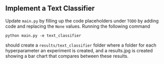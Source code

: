 ## Implement a Text Classifier

Update `main.py` by filling up the code placeholders under `TODO` by adding code and replacing the `None` values. Running the following command

```
python main.py -e text_classifier
```

should create a `results/text_classifier` folder where a folder for each hyperparameter an experiment is created, and a results.jpg is created showing a bar chart that compares between these results.
